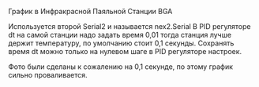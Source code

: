 ﻿График в Инфракрасной Паяльной Станции BGA

Используется второй Serial2  и называется nex2.Serial
В PID регуляторе dt на самой станции надо задать  время 0,01  тогда станция лучше держит температуру, по умолчанию стоит 0,1 секунды. Сохранять время dt можно только на нулевом шаге в PID регуляторе настроек.

Фото были сделаны к сожалению на 0,1 секунде, по этому график сильно проваливается.

 
